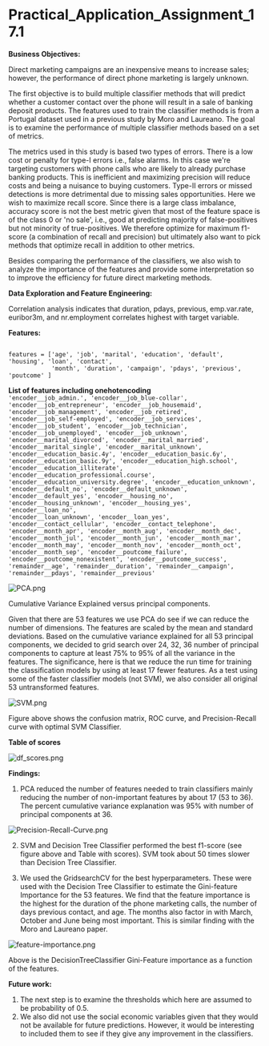 # Practical_Application_Assignment_17.1


**Business Objectives:**

Direct marketing campaigns are an inexpensive means to increase sales; however, the performance of direct phone marketing is largely unknown. 

The first objective is to build multiple classifier methods that will predict whether a customer contact over the phone will result in a sale of banking deposit products. The features used to train the classifier methods is from a Portugal dataset used in a previous study by Moro and Laureano. The goal is to examine the performance of multiple classifier methods based on a set of metrics.

The metrics used in this study is based two types of errors. There is a low cost or penalty for type-I errors i.e., false alarms. In this case we're targeting customers with phone calls who are likely to already purchase banking products.  This is inefficient and maximizing precision will reduce costs and being a nuisance to buying customers.  Type-II errors or missed detections is more detrimental due to missing sales opportunities. Here we wish to maximize recall score. Since there is a large class imbalance, accuracy score is not the best metric given that most of the feature space is of the class 0 or 'no sale', i.e., good at predicting majority of false-positives but not minority of true-positives. We therefore optimize for maximum f1-score (a combination of recall and precision) but ultimately also want to pick methods that optimize recall in addition to other metrics.

Besides comparing the performance of the classifiers, we also wish to analyze the importance of the features and provide some interpretation so to improve the efficiency for future direct marketing methods.

**Data Exploration and Feature Engineering:**

Correlation analysis indicates that duration, pdays, previous, emp.var.rate, euribor3m, and nr.employment correlates highest with target variable. 

**Features:**
<P>
<code>
features = ['age', 'job', 'marital', 'education', 'default', 'housing', 'loan', 'contact', 
            'month', 'duration', 'campaign', 'pdays', 'previous', 'poutcome' ]
</code>
</P>

**List of features including onehotencoding**
<code>
       'encoder__job_admin.', 'encoder__job_blue-collar',
       'encoder__job_entrepreneur', 'encoder__job_housemaid',
       'encoder__job_management', 'encoder__job_retired',
       'encoder__job_self-employed', 'encoder__job_services',
       'encoder__job_student', 'encoder__job_technician',
       'encoder__job_unemployed', 'encoder__job_unknown',
       'encoder__marital_divorced', 'encoder__marital_married',
       'encoder__marital_single', 'encoder__marital_unknown',
       'encoder__education_basic.4y', 'encoder__education_basic.6y',
       'encoder__education_basic.9y', 'encoder__education_high.school',
       'encoder__education_illiterate',
       'encoder__education_professional.course',
       'encoder__education_university.degree', 'encoder__education_unknown',
       'encoder__default_no', 'encoder__default_unknown',
       'encoder__default_yes', 'encoder__housing_no',
       'encoder__housing_unknown', 'encoder__housing_yes', 'encoder__loan_no',
       'encoder__loan_unknown', 'encoder__loan_yes',
       'encoder__contact_cellular', 'encoder__contact_telephone',
       'encoder__month_apr', 'encoder__month_aug', 'encoder__month_dec',
       'encoder__month_jul', 'encoder__month_jun', 'encoder__month_mar',
       'encoder__month_may', 'encoder__month_nov', 'encoder__month_oct',
       'encoder__month_sep', 'encoder__poutcome_failure',
       'encoder__poutcome_nonexistent', 'encoder__poutcome_success',
       'remainder__age', 'remainder__duration', 'remainder__campaign',
       'remainder__pdays', 'remainder__previous'
</code>

![PCA.png](./PCA.png)

Cumulative Variance Explained versus principal components. 

Given that there are 53 features we use PCA do see if we can reduce the number of dimensions. The features are scaled by the mean and standard deviations. Based on the cumulative variance explained for all 53 principal components, we decided to grid search over 24, 32, 36 number of principal components to capture at least 75% to 95% of all the variance in the features. The significance, here is that we reduce the run time for training the classification models by using at least 17 fewer features.  As a test using some of the faster classifier models (not SVM), we also consider all original 53 untransformed features.

![SVM.png](./SVM.png)

Figure above shows the confusion matrix, ROC curve, and Precision-Recall curve with optimal SVM Classifier. 

**Table of scores**

![df_scores.png](./df_scores.png)

**Findings:**

1. PCA reduced the number of features needed to train classifiers mainly reducing the number of non-important features by about 17 (53 to 36). The percent cumulative variance explanation was 95% with number of principal components at 36. 

![Precision-Recall-Curve.png](Precision-Recall-Curve.png)

2. SVM and Decision Tree Classifier performed the best f1-score (see figure above and Table with scores). SVM took about 50 times slower than Decision Tree Classifier. 


3. We used the GridsearchCV for the best hyperparameters. These were used with the Decision Tree Classifier to estimate the Gini-feature Importance for the 53 features.  We find that the feature importance is the highest for the duration of the phone marketing calls, the number of days previous contact, and age. The months also factor in with March, October and June being most important. This is similar finding with the Moro and Laureano paper. 

![feature-importance.png](feature-importance.png)

Above is the DecisionTreeClassifier Gini-Feature importance as a function of the features. 

**Future work:**
1. The next step is to examine the thresholds which here are assumed to be probability of 0.5. 
2. We also did not use the social economic variables given that they would not be available for future predictions.  However, it would be interesting to included them to see if they give any improvement in the classifiers.

